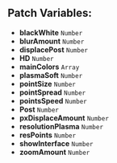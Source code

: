 ## Patch Variables:

* __blackWhite__ ```Number```
* __blurAmount__ ```Number```
* __displacePost__ ```Number```
* __HD__ ```Number```
* __mainColors__ ```Array```
* __plasmaSoft__ ```Number```
* __pointSize__ ```Number```
* __pointSpread__ ```Number```
* __pointsSpeed__ ```Number```
* __Post__ ```Number```
* __pxDisplaceAmount__ ```Number```
* __resolutionPlasma__ ```Number```
* __resPoints__ ```Number```
* __showInterface__ ```Number```
* __zoomAmount__ ```Number```

